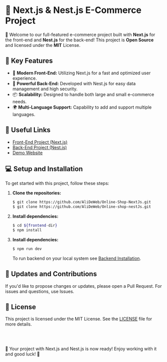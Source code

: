 # 🛒 **Next.js & Nest.js E-Commerce Project**

👋 Welcome to our full-featured e-commerce project built with **Next.js** for the front-end and **Nest.js** for the back-end! This project is **Open Source** and licensed under the **MIT** License.

## 🎯 **Key Features**

- 🚀 **Modern Front-End:** Utilizing Next.js for a fast and optimized user experience.
- 🔧 **Powerful Back-End:** Developed with Nest.js for easy data management and high security.
- 📦 **Scalability:** Designed to handle both large and small e-commerce needs.
- 🌍 **Multi-Language Support:** Capability to add and support multiple languages.

## 🔗 **Useful Links**

- [Front-End Project (Next.js)](https://github.com/AliDeWeb/Online-Shop-NextJs)
- [Back-End Project (Nest.js)](https://github.com/AliDeWeb/Online-shop-nestJs)
- [Demo Website](https://online-shop-next-js-fawn.vercel.app)

## 💻 **Setup and Installation**

To get started with this project, follow these steps:

1. **Clone the repositories:**

   ```bash
   $ git clone https://github.com/AliDeWeb/Online-Shop-NextJs.git
   $ git clone https://github.com/AliDeWeb/Online-shop-nestJs.git
   ```

2. **Install dependencies:**

   ```bash
   $ cd ${frontend-dir}
   $ npm install
   ```

3. **Install dependencies:**

   ```bash
   $ npm run dev
   ```

   To run backend on your local system see [Backend Installation](https://github.com/AliDeWeb/Online-shop-nestJs).

## 🔄 **Updates and Contributions**

If you'd like to propose changes or updates, please open a Pull Request. For issues and questions, use Issues.

## 📄 **License**

This project is licensed under the MIT License. See the [LICENSE](LICENSE) file for more details.

<br />
<br />

🎉 Your project with Next.js and Nest.js is now ready! Enjoy working with it and good luck! 🚀

